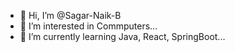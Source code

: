 - 👋 Hi, I’m @Sagar-Naik-B
- 👀 I’m interested in Commputers...
- 🌱 I’m currently learning Java, React, SpringBoot...

<!---
Sagar-Naik-B/Sagar-Naik-B is a ✨ special ✨ repository because its `README.md` (this file) appears on your GitHub profile.
You can click the Preview link to take a look at your changes.
--->
